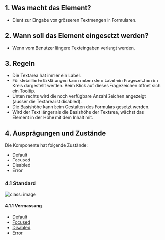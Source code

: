 ## 1. Was macht das Element? 
* Dient zur Eingabe von grösseren Textmengen in Formularen.

## 2. Wann soll das Element eingesetzt werden?
* Wenn vom Benutzer längere Texteingaben verlangt werden.

## 3. Regeln 
* Die Textarea hat immer ein Label.
* Für detaillierte Erklärungen kann neben dem Label ein Fragezeichen im Kreis dargestellt werden. Beim Klick auf dieses Fragezeichen öffnet sich ein [Tooltip](https://digital.sbb.ch/de/webapps/components/tooltip).
* Unten rechts wird die noch verfügbare Anzahl Zeichen angezeigt (ausser die Textarea ist disabled).
* Die Basishöhe kann beim Gestalten des Formulars gesetzt werden.
* Wird der Text länger als die Basishöhe der Textarea, wächst das Element in der Höhe mit dem Inhalt mit.

## 4. Ausprägungen und Zustände
Die Komponente hat folgende Zustände:
* Default
* Focused
* Disabled
* Error

### 4.1 Standard
![](https://raw.githubusercontent.com/sbb-design-systems/sbb-design-system/master/webapp/components/textarea/images/textarea_default.png 'class: image')


#### 4.1.1 Vermassung
* [Default](https://sbb.invisionapp.com/d/main#/console/17140415/355318587/inspect)
* [Focused](https://sbb.invisionapp.com/d/main#/console/17140415/355318588/inspect)
* [Disabled](https://sbb.invisionapp.com/d/main#/console/17140415/355318586/inspect)
* [Error](https://sbb.invisionapp.com/d/main#/console/17140415/355318589/inspect)
